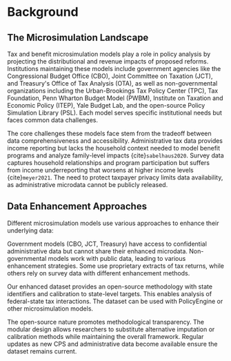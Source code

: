 # Background

## The Microsimulation Landscape

Tax and benefit microsimulation models play a role in policy analysis by projecting the distributional and revenue impacts of proposed reforms. Institutions maintaining these models include government agencies like the Congressional Budget Office (CBO), Joint Committee on Taxation (JCT), and Treasury's Office of Tax Analysis (OTA), as well as non-governmental organizations including the Urban-Brookings Tax Policy Center (TPC), Tax Foundation, Penn Wharton Budget Model (PWBM), Institute on Taxation and Economic Policy (ITEP), Yale Budget Lab, and the open-source Policy Simulation Library (PSL). Each model serves specific institutional needs but faces common data challenges.

The core challenges these models face stem from the tradeoff between data comprehensiveness and accessibility. Administrative tax data provides income reporting but lacks the household context needed to model benefit programs and analyze family-level impacts {cite}`sabelhaus2020`. Survey data captures household relationships and program participation but suffers from income underreporting that worsens at higher income levels {cite}`meyer2021`. The need to protect taxpayer privacy limits data availability, as administrative microdata cannot be publicly released.

## Data Enhancement Approaches

Different microsimulation models use various approaches to enhance their underlying data:

Government models (CBO, JCT, Treasury) have access to confidential administrative data but cannot share their enhanced microdata. Non-governmental models work with public data, leading to various enhancement strategies. Some use proprietary extracts of tax returns, while others rely on survey data with different enhancement methods.

Our enhanced dataset provides an open-source methodology with state identifiers and calibration to state-level targets. This enables analysis of federal-state tax interactions. The dataset can be used with PolicyEngine or other microsimulation models.

The open-source nature promotes methodological transparency. The modular design allows researchers to substitute alternative imputation or calibration methods while maintaining the overall framework. Regular updates as new CPS and administrative data become available ensure the dataset remains current.